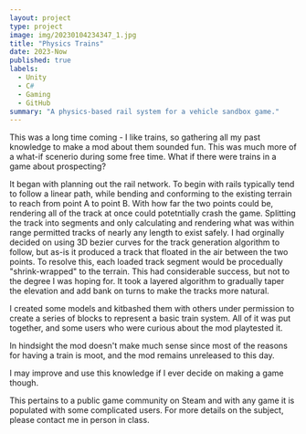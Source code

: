 ```yaml
---
layout: project
type: project
image: img/20230104234347_1.jpg
title: "Physics Trains"
date: 2023-Now
published: true
labels:
  - Unity
  - C#
  - Gaming
  - GitHub
summary: "A physics-based rail system for a vehicle sandbox game."
---
```

This was a long time coming - I like trains, so gathering all my past knowledge to make a mod about them sounded fun.
This was much more of a what-if scenerio during some free time.  What if there were trains in a game about prospecting?

It began with planning out the rail network.  To begin with rails typically tend to follow a linear path, while bending and conforming to the existing terrain to reach from point A to point B. With how far the two points could be, rendering all of the track at once could potetntially crash the game.  Splitting the track into segments and only calculating and rendering what was within range permitted tracks of nearly any length to exist safely.
I had orginally decided on using 3D bezier curves for the track generation algorithm to follow, but as-is it produced a track that floated in the air between the two points.  To resolve this, each loaded track segment would be procedually "shrink-wrapped" to the terrain.  This had considerable success, but not to the degree I was hoping for.  It took a layered algorithm to gradually taper the elevation and add bank on turns to make the tracks more natural.

I created some models and kitbashed them with others under permission to create a series of blocks to represent a basic train system.
All of it was put together, and some users who were curious about the mod playtested it. 

In hindsight the mod doesn't make much sense since most of the reasons for having a train is moot, and the mod remains unreleased to this day.

I may improve and use this knowledge if I ever decide on making a game though.

This pertains to a public game community on Steam and with any game it is populated with some complicated users.
For more details on the subject, please contact me in person in class.
